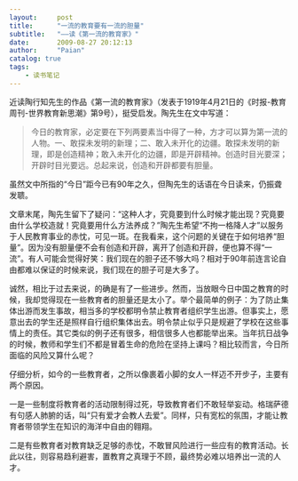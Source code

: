 ```yaml
---
layout:     post
title:      "一流的教育要有一流的胆量"
subtitle:   "——读《第一流的教育家》"
date:       2009-08-27 20:12:13
author:     "Paian"
catalog: true
tags:
    - 读书笔记
---
```


近读陶行知先生的作品《第一流的教育家》（发表于1919年4月21日的《时报-教育周刊-世界教育新思潮》第9号），挺受启发。陶先生在文中写道：

> 今日的教育家，必定要在下列两要素当中得了一种，方才可以算为第一流的人物。一、敢探未发明的新理；二、敢入未开化的边疆。敢探未发明的新理，即是创造精神；敢入未开化的边疆，即是开辟精神。创造时目光要深；开辟时目光要远。总起来说，创造和开辟都要有胆量。

虽然文中所指的“今日”距今已有90年之久，但陶先生的话语在今日读来，仍振聋发聩。

文章末尾，陶先生留下了疑问：“这种人才，究竟要到什么时候才能出现？究竟要由什么学校造就！究竟要用什么方法养成？”陶先生希望“不拘一格降人才”以服务于人民教育事业的赤忱，可见一斑。在我看来，这个问题的关键在于如何培养“胆量”。因为没有胆量便不会有创造和开辟，离开了创造和开辟，便也算不得“一流”。有人可能会觉得好笑：我们现在的胆子还不够大吗？相对于90年前连言论自由都难以保证的时候来说，我们现在的胆子可是大多了。

诚然，相比于过去来说，的确是有了一些进步。然而，当放眼今日中国之教育的时候，我却觉得现在一些教育者的胆量还是太小了。举个最简单的例子：为了防止集体出游而发生事故，相当多的学校都明令禁止教育者组织学生出游。但事实上，愿意出去的学生还是照样自行组织集体出去。明令禁止似乎只是规避了学校在这些事情上的责任。其它类似的例子还有很多，相信很多人也都能举出来。当年抗日战争的时候，教师和学生们不都是冒着生命的危险在坚持上课吗？相比较而言，今日所面临的风险又算什么呢？

仔细分析，如今的一些教育者，之所以像裹着小脚的女人一样迈不开步子，主要有两个原因。

一是一些制度将教育者的活动限制得过死，导致教育者们不敢轻举妄动。格瑞萨德有句感人肺腑的话，叫“只有爱才会教人去爱”。同样，只有宽松的氛围，才能让教育者带领学生在知识的海洋中自由的翱翔。

二是有些教育者对教育缺乏足够的赤忱，不敢冒风险进行一些应有的教育活动。长此以往，则容易趋利避害，置教育之真理于不顾，最终势必难以培养出一流的人才。
